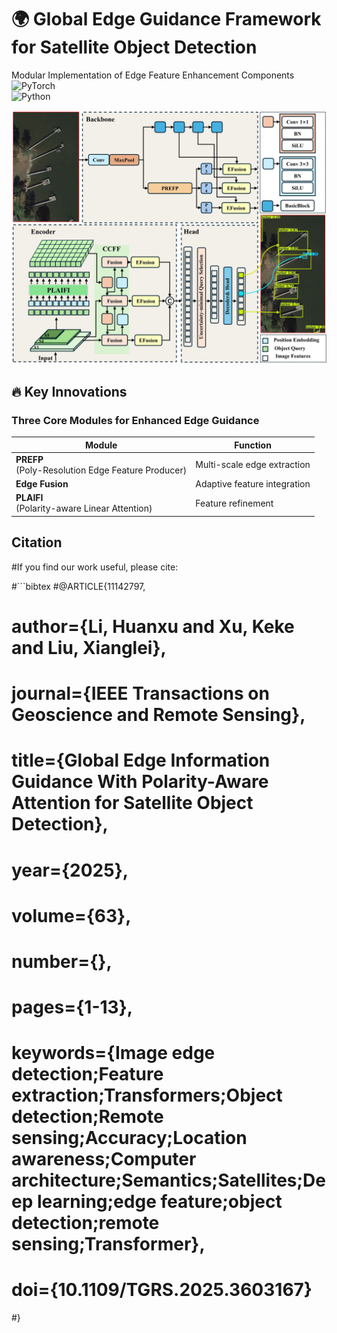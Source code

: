 # 🌍 Global Edge Guidance Framework for Satellite Object Detection  
Modular Implementation of Edge Feature Enhancement Components
![PyTorch](https://img.shields.io/badge/PyTorch-2.4.1-%23EE4C2C.svg)  
![Python](https://img.shields.io/badge/Python-3.10%2B-blue) 
 
<p align="center">
  <img src="https://github.com/Keykeykeykeykeykey/Global_Edge_Guidance/blob/main/1_1.jpg"  alt="Module Architecture" width="800"/>
</p>


 
## 🔥 Key Innovations 
### Three Core Modules for Enhanced Edge Guidance 
| Module | Function | 
|--------|----------|
| **PREFP**<br>(Poly-Resolution Edge Feature Producer) | Multi-scale edge extraction|
| **Edge Fusion** | Adaptive feature integration | 
| **PLAIFI**<br>(Polarity-aware Linear Attention) | Feature refinement | 

## Citation

#If you find our work useful, please cite:

#```bibtex
#@ARTICLE{11142797,
#  author={Li, Huanxu and Xu, Keke and Liu, Xianglei},
#  journal={IEEE Transactions on Geoscience and Remote Sensing}, 
#  title={Global Edge Information Guidance With Polarity-Aware Attention for Satellite Object Detection}, 
#  year={2025},
#  volume={63},
#  number={},
#  pages={1-13},
#  keywords={Image edge detection;Feature extraction;Transformers;Object detection;Remote sensing;Accuracy;Location awareness;Computer architecture;Semantics;Satellites;Deep learning;edge feature;object detection;remote sensing;Transformer}, 
#  doi={10.1109/TGRS.2025.3603167}
#}

